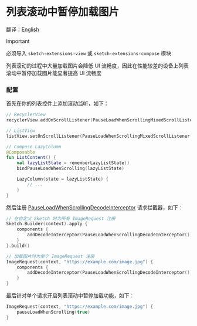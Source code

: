 # 列表滚动中暂停加载图片

翻译：[English](pause_load_when_scrolling.md)

> [!IMPORTANT]
> 必须导入 `sketch-extensions-view` 或 `sketch-extensions-compose` 模块

列表滚动的过程中大量加载图片会降低 UI 流畅度，因此在性能较差的设备上列表滚动中暂停加载图片能显著提高 UI 流畅度

### 配置

首先在你的列表控件上添加滚动监听，如下：

```kotlin
// RecyclerView
recyclerView.addOnScrollListener(PauseLoadWhenScrollingMixedScrollListener())

// ListView
listView.setOnScrollListener(PauseLoadWhenScrollingMixedScrollListener())

// Compose LazyColumn
@Composable
fun ListContent() {
    val lazyListState = rememberLazyListState()
    bindPauseLoadWhenScrolling(lazyListState)

    LazyColumn(state = lazyListState) {
        // ...
    }
}
```

然后注册 [PauseLoadWhenScrollingDecodeInterceptor] 请求拦截器，如下：

```kotlin
// 在自定义 Sketch 时为所有 ImageRequest 注册
Sketch.Builder(context).apply {
    components {
        addDecodeInterceptor(PauseLoadWhenScrollingDecodeInterceptor())
    }
}.build()

// 加载图片时为单个 ImageRequest 注册
ImageRequest(context, "https://example.com/image.jpg") {
    components {
        addDecodeInterceptor(PauseLoadWhenScrollingDecodeInterceptor())
    }
}
```

最后针对单个请求开启列表滚动中暂停加载功能，如下：

```kotlin
ImageRequest(context, "https://example.com/image.jpg") {
    pauseLoadWhenScrolling(true)
}
```

[Sketch]: ../../sketch-core/src/commonMain/kotlin/com/github/panpf/sketch/Sketch.common.kt

[ImageRequest]: ../../sketch-core/src/commonMain/kotlin/com/github/panpf/sketch/request/ImageRequest.common.kt

[PauseLoadWhenScrollingDecodeInterceptor]: ../../sketch-extensions-core/src/commonMain/kotlin/com/github/panpf/sketch/request/PauseLoadWhenScrollingDecodeInterceptor.kt
